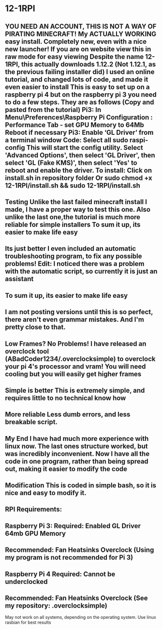 # 12-1RPI
YOU NEED AN ACCOUNT, THIS IS NOT A WAY OF PIRATING MINECRAFT!
My ACTUALLY WORKING easy install. Completely new, even with a nice new launcher!
If you are on website view this in raw mode for easy viewing
Despite the name 12-1RPI, this actually downloads 1.12.2 (Not 1.12.1, as the previous failing installer did)
I used an online tutorial, and changed lots of code, and made it even easier to install
This is easy to set up on a raspberry pi 4 but on the raspberry pi 3 you need to do a few steps.
They are as follows (Copy and pasted from the tutorial)
Pi3: In Menu\Preferences\Raspberry Pi Configuration :
Performance Tab - set GPU Memory to 64Mb
Reboot if necessary
Pi3: Enable ‘GL Driver’ from a terminal window
Code: Select all
sudo raspi-config
This will start the config utility. Select 'Advanced Options', then select 'GL Driver', then select 'GL (Fake KMS)', then select 'Yes' to reboot and enable the driver. 
To install:
Click on install.sh in repository folder
Or
sudo chmod +x 12-1RPI/install.sh && sudo 12-1RPI/install.sh
-----------------------------------------------------------------------------------
Testing
Unlike the last failed minecraft install I made, I have a proper way to test this one.
Also unlike the last one,the tutorial is much more reliable for simple installers
To sum it up, its easier to make life easy
-----------------------------------------------------------------------------------
Its just better
I even included an automatic troubleshooting program, to fix any possible problems!
Edit: I noticed there was a problem with the automatic script, so currently it is just an assistant
-------------------------------------------------------------
To sum it up, its easier to make life easy
---------------------
I am not posting versions until this is so perfect, there aren't even grammar mistakes.
And I'm pretty close to that.
-----------------------------------------------------------------------------------
Low Frames? No Problems!
I have released an overclock tool (ABadCoder1234/.overclocksimple) to overclock your pi 4's processor and vram! You will need cooling but you will easily get higher frames
-----------------------------------------------------------------------------------
Simple is better
This is extremely simple, and requires little to no technical know how
-----------------------------------------------------------------------------------
More reliable
Less dumb errors, and less breakable script.
-----------------------------------------------------------------------------------
My End
I have had much more experience with linux now. The last ones structure worked, but was incredibly inconvenient. Now I have all the code in one program, rather than being spread out, making it easier to modify the code
-----------------------------------------------------------------------------------
Modification
This is coded in simple bash, so it is nice and easy to modify it.
-----------------------------------------------------------------------------------
RPI Requirements:
------------------
Raspberry Pi 3:
Required:
Enabled GL Driver
64mb GPU Memory
--------
Recommended:
Fan
Heatsinks
Overclock (Using my program is not recommended for Pi 3)
------------------
Raspberry Pi 4
Required:
Cannot be underclocked
--------
Recommended:
Fan
Heatsinks
Overclock (See my repository: .overclocksimple)
------------------
May not work on all systems, depending on the operating system. Use linux rasbian for best results

